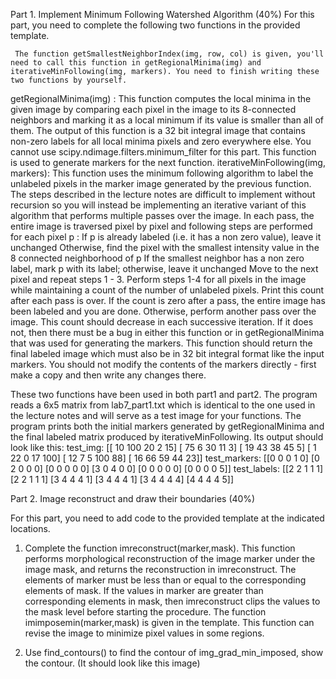 Part 1. Implement Minimum Following Watershed Algorithm (40%)
For this part, you need to complete the following two functions in the provided template.

     The function getSmallestNeighborIndex(img, row, col) is given, you'll need to call this function in getRegionalMinima(img) and iterativeMinFollowing(img, markers). You need to finish writing these two functions by yourself.

getRegionalMinima(img) : This function computes the local minima in the given image by comparing each pixel in the image to its 8-connected neighbors and marking it as a local minimum if its value is smaller than all of them.
The output of this function is a 32 bit integral image that contains non-zero labels for all local minima pixels and zero everywhere else.
You cannot use scipy.ndimage.filters.minimum_filter for this part.
This function is used to generate markers for the next function. 
iterativeMinFollowing(img, markers):  This function uses the minimum following algorithm to label the unlabeled pixels in the marker image generated by the previous function.
The steps described in the lecture notes are difficult to implement without recursion so you will instead be implementing an iterative variant of this algorithm that performs multiple passes over the image. In each pass, the entire image is traversed pixel by pixel and following steps are performed for each pixel p :
If p is already labeled (i.e. it has a non zero value), leave it unchanged
Otherwise, find the pixel with the smallest intensity value in the 8 connected neighborhood of p
If the smallest neighbor has a non zero label, mark p with its label; otherwise, leave it unchanged
Move to the next pixel and repeat steps 1 - 3.
Perform steps 1-4 for all pixels in the image while maintaining a count of the number of unlabeled pixels. Print this count after each pass is over.
If the count is zero after a pass, the entire image has been labeled and you are done. Otherwise, perform another pass over the image. This count should decrease in each successive iteration. If it does not, then there must be a bug in either this function or in getRegionalMinima that was used for generating the markers.
This function should return the final labeled image which must also be in 32 bit integral format like the input markers. You should not modify the contents of the markers directly - first make a copy and then write any changes there.

These two functions have been used in both part1 and part2. 
The program reads a 6x5 matrix from lab7_part1.txt which is identical to the one used in the lecture notes and will serve as a test image for your functions. The program prints both the initial markers generated by getRegionalMinima and the final labeled matrix produced by iterativeMinFollowing. Its output should look like this:
test_img:
[[ 10 100  20   2  15]
 [ 75   6  30  11   3]
 [ 19  43  38  45   5]
 [  1  22   0  17 100]
 [ 12   7   5 100  88]
 [ 16  66  59  44  23]]
test_markers:
[[0 0 0 1 0]
 [0 2 0 0 0]
 [0 0 0 0 0]
 [3 0 4 0 0]
 [0 0 0 0 0]
 [0 0 0 0 5]]
test_labels:
[[2 2 1 1 1]
 [2 2 1 1 1]
 [3 4 4 4 1]
 [3 4 4 4 1]
 [3 4 4 4 4]
 [4 4 4 4 5]]


Part 2. Image reconstruct and draw their boundaries (40%)

For this part, you need to add code to the provided template at the indicated locations.

1. Complete the function imreconstruct(marker,mask). This function performs morphological reconstruction of the image marker under the image mask, and returns the reconstruction in imreconstruct. The elements of marker must be less than or equal to the corresponding elements of mask. If the values in marker are greater than corresponding elements in mask, then imreconstruct clips the values to the mask level before starting the procedure. The function imimposemin(marker,mask) is given in the template. This function can revise the image to minimize pixel values in some regions.

2. Use find_contours() to find the contour of img_grad_min_imposed, show the contour. (It should look like this image)
